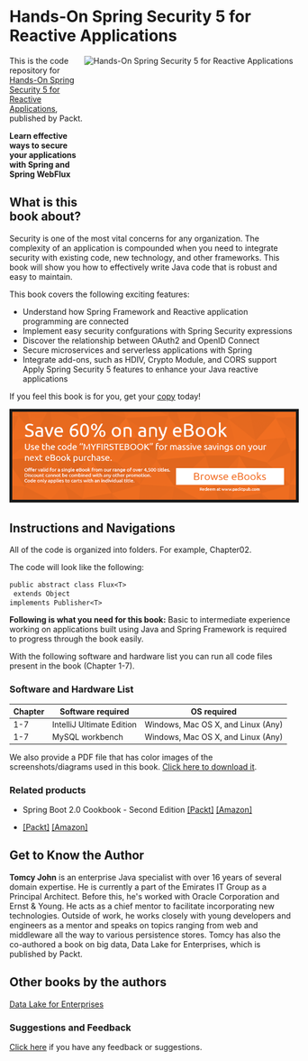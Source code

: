 # Hands-On Spring Security 5 for Reactive Applications

<a href="https://www.packtpub.com/application-development/hands-spring-security-5-reactive-applications?utm_source=github&utm_medium=repository&utm_campaign=9781788995979 "><img src="https://dz13w8afd47il.cloudfront.net/sites/default/files/imagecache/ppv4_main_book_cover/B10167_cover.png" alt="Hands-On Spring Security 5 for Reactive Applications" height="256px" align="right"></a>

This is the code repository for [Hands-On Spring Security 5 for Reactive Applications](https://www.packtpub.com/application-development/hands-spring-security-5-reactive-applications?utm_source=github&utm_medium=repository&utm_campaign=9781788995979), published by Packt.

**Learn effective ways to secure your applications with Spring and Spring WebFlux**

## What is this book about?
Security is one of the most vital concerns for any organization. The complexity of an application is compounded when you need to integrate security with existing code, new technology, and other frameworks. This book will show you how to effectively write Java code that is robust and easy to maintain.

This book covers the following exciting features:
* Understand how Spring Framework and Reactive application programming are connected 
* Implement easy security confgurations with Spring Security expressions 
* Discover the relationship between OAuth2 and OpenID Connect 
* Secure microservices and serverless applications with Spring 
* Integrate add-ons, such as HDIV, Crypto Module, and CORS support 
Apply Spring Security 5 features to enhance your Java reactive applications 

If you feel this book is for you, get your [copy](https://www.amazon.com/dp/1-788-99597-X) today!

<a href="https://www.packtpub.com/?utm_source=github&utm_medium=banner&utm_campaign=GitHubBanner"><img src="https://raw.githubusercontent.com/PacktPublishing/GitHub/master/GitHub.png" 
alt="https://www.packtpub.com/" border="5" /></a>

## Instructions and Navigations
All of the code is organized into folders. For example, Chapter02.

The code will look like the following:
```
public abstract class Flux<T>
 extends Object
implements Publisher<T>
```

**Following is what you need for this book:**
Basic to intermediate experience working on applications built using Java and
Spring Framework is required to progress through the book easily.

With the following software and hardware list you can run all code files present in the book (Chapter 1-7).
### Software and Hardware List
| Chapter | Software required | OS required |
| -------- | ------------------------------------ | ----------------------------------- |
| 1-7 | IntelliJ Ultimate Edition | Windows, Mac OS X, and Linux (Any) |
| 1-7 | MySQL workbench | Windows, Mac OS X, and Linux (Any) |

We also provide a PDF file that has color images of the screenshots/diagrams used in this book. [Click here to download it](https://www.packtpub.com/sites/default/files/downloads/HandsOnSpringSecurity5forReactiveApplications_ColorImages.pdf).

### Related products
* Spring Boot 2.0 Cookbook - Second Edition [[Packt]](https://www.packtpub.com/application-development/spring-boot-cookbook-second-edition?utm_source=github&utm_medium=repository&utm_campaign=9781787129825) [[Amazon]](https://www.amazon.com/dp/1-787-12982-9)

*  [[Packt]](https://www.packtpub.com/application-development/mastering-spring-boot-20?utm_source=github&utm_medium=repository&utm_campaign=) [[Amazon]](https://www.amazon.com/dp/1-787-12756-7)

## Get to Know the Author
**Tomcy John**
is an enterprise Java specialist with over 16 years of several domain expertise. He is currently a part of the Emirates IT Group as a Principal Architect. Before this, he's worked with Oracle Corporation and Ernst & Young. He acts as a chief mentor to facilitate incorporating new technologies. Outside of work, he works closely with young developers and engineers as a mentor and speaks on topics ranging from web and middleware all the way to various persistence stores. Tomcy has also the co-authored a book on big data, Data Lake for Enterprises, which is published by Packt.

## Other books by the authors
[Data Lake for Enterprises](https://www.packtpub.com/big-data-and-business-intelligence/data-lake-enterprises?utm_source=github&utm_medium=repository&utm_campaign=9781787281349)

### Suggestions and Feedback
[Click here](https://docs.google.com/forms/d/e/1FAIpQLSdy7dATC6QmEL81FIUuymZ0Wy9vH1jHkvpY57OiMeKGqib_Ow/viewform) if you have any feedback or suggestions.
